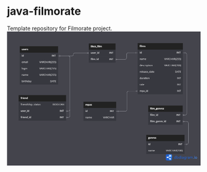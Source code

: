 # java-filmorate
Template repository for Filmorate project.
![Схема БД](https://github.com/Zazhigina/java-filmorate/blob/558e3f7dbcdca4037b7290eaf15e9806e93401ca/database1.png)
